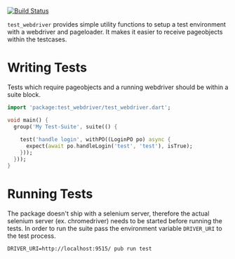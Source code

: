 [![Build Status](https://travis-ci.org/doozer-de/test_webdriver.svg?branch=master)](https://travis-ci.org/doozer-de/test_webdriver)

`test_webdriver` provides simple utility functions to setup a test environment
with a webdriver and pageloader. It makes it easier to receive pageobjects within
the testcases.

# Writing Tests

Tests which require pageobjects and a running webdriver should be within a suite block.

```dart
import 'package:test_webdriver/test_webdriver.dart';

void main() {
  group('My Test-Suite', suite(() {
    
    test('handle login', withPO((LoginPO po) async {
      expect(await po.handleLogin('test', 'test'), isTrue);      
    }));
  }));
}
```

# Running Tests

The package doesn't ship with a selenium server, therefore the actual selenium server
(ex. chromedriver) needs to be started before running the tests. In order to run the
suite pass the environment variable `DRIVER_URI` to the test process.

```
DRIVER_URI=http://localhost:9515/ pub run test
```